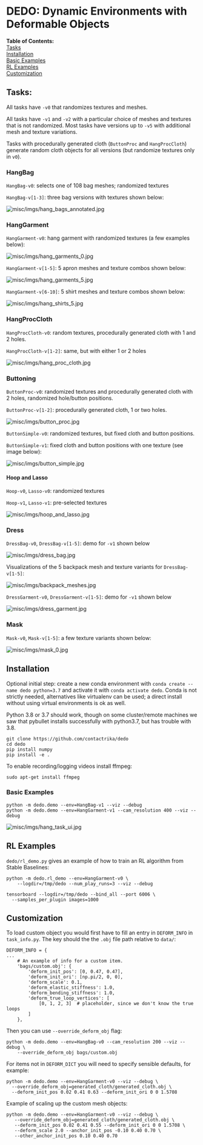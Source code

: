 # DEDO: Dynamic Environments with Deformable Objects

**Table of Contents:**<br />
[Tasks](#tasks)<br />
[Installation](#install)<br />
[Basic Examples](#examples)<br />
[RL Examples](#rl)<br />
[Customization](#custom)<br />

## Tasks:

All tasks have `-v0` that randomizes textures and meshes.

All tasks have `-v1` and `-v2` with a particular choice of meshes and textures
that is not randomized. Most tasks have versions up to `-v5` with additional
mesh and texture variations.

Tasks with procedurally generated cloth (`ButtonProc` and `HangProcCloth`)
generate random cloth objects for all versions (but randomize textures only
in `v0`).

### HangBag

`HangBag-v0`: selects one of 108 bag meshes; randomized textures

`HangBag-v[1-3]`: three bag versions with textures shown below:

![misc/imgs/hang_bags_annotated.jpg](misc/imgs/hang_bags_annotated.jpg)


### HangGarment
`HangGarment-v0`: hang garment with randomized textures 
(a few examples below):

![misc/imgs/hang_garments_0.jpg](misc/imgs/hang_garments_0.jpg)

`HangGarment-v[1-5]`: 5 apron meshes and texture combos shown below:

![misc/imgs/hang_garments_5.jpg](misc/imgs/hang_garments_5.jpg)


`HangGarment-v[6-10]`: 5 shirt meshes and texture combos shown below:

![misc/imgs/hang_shirts_5.jpg](misc/imgs/hang_shirts_5.jpg)


### HangProcCloth

`HangProcCloth-v0`: random textures, 
procedurally generated cloth with 1 and 2 holes.

`HangProcCloth-v[1-2]`: same, but with either 1 or 2 holes

![misc/imgs/hang_proc_cloth.jpg](misc/imgs/hang_proc_cloth.jpg)

### Buttoning

`ButtonProc-v0`: randomized textures and procedurally generated cloth with 
2 holes, randomized hole/button positions.

`ButtonProc-v[1-2]`: procedurally generated cloth, 1 or two holes.

![misc/imgs/button_proc.jpg](misc/imgs/button_proc.jpg)

`ButtonSimple-v0`: randomized textures, but fixed cloth and button positions.

`ButtonSimple-v1`:  fixed cloth and button positions with one texture 
(see image below):

![misc/imgs/button_simple.jpg](misc/imgs/button_simple.jpg)


#### Hoop and Lasso

`Hoop-v0`, `Lasso-v0`: randomized textures

`Hoop-v1`, `Lasso-v1`: pre-selected textures

![misc/imgs/hoop_and_lasso.jpg](misc/imgs/hoop_and_lasso.jpg)


### Dress

`DressBag-v0`, `DressBag-v[1-5]`: demo for `-v1` shown below

![misc/imgs/dress_bag.jpg](misc/imgs/dress_bag.jpg)

Visualizations of the 5 backpack mesh and texture variants for `DressBag-v[1-5]`:

![misc/imgs/backpack_meshes.jpg](misc/imgs/backpack_meshes.jpg)

`DressGarment-v0`, `DressGarment-v[1-5]`: demo for `-v1` shown below

![misc/imgs/dress_garment.jpg](misc/imgs/dress_garment.jpg)

### Mask

`Mask-v0`, `Mask-v[1-5]`: a few texture variants shown below:

![misc/imgs/mask_0.jpg](misc/imgs/mask_0.jpg)



<a name="install"></a>
## Installation

Optional initial step: create a new conda environment with
`conda create --name dedo python=3.7` and activate it with
`conda activate dedo`. 
Conda is not strictly needed, alternatives like virtualenv can be used;
a direct install without using virtual environments is ok as well.

Python 3.8 or 3.7 should work, though on some cluster/remote machines we saw
that pybullet installs successfully with python3.7, but has trouble with 3.8.


```
git clone https://github.com/contactrika/dedo
cd dedo
pip install numpy
pip install -e .
```

To enable recording/logging videos install ffmpeg:
```
sudo apt-get install ffmpeg
```

<a name="examples"></a>
### Basic Examples

```
python -m dedo.demo --env=HangBag-v1 --viz --debug
python -m dedo.demo --env=HangGarment-v1 --cam_resolution 400 --viz --debug
```

![misc/imgs/hang_task_ui.jpg](misc/imgs/hang_task_ui.jpg)


<a name="rl"></a>
## RL Examples

`dedo/rl_demo.py` gives an example of how to train an RL
algorithm from Stable Baselines:

```
python -m dedo.rl_demo --env=HangGarment-v0 \
    --logdir=/tmp/dedo --num_play_runs=3 --viz --debug

tensorboard --logdir=/tmp/dedo --bind_all --port 6006 \
  --samples_per_plugin images=1000
```


<a name="custom"></a>
## Customization

To load custom object you would first have to fill an entry in `DEFORM_INFO` in 
`task_info.py`. The key should the the `.obj` file path relative to `data/`:

```
DEFORM_INFO = {
...
    # An example of info for a custom item.
    'bags/custom.obj': {
        'deform_init_pos': [0, 0.47, 0.47],
        'deform_init_ori': [np.pi/2, 0, 0],
        'deform_scale': 0.1,
        'deform_elastic_stiffness': 1.0,
        'deform_bending_stiffness': 1.0,
        'deform_true_loop_vertices': [
            [0, 1, 2, 3]  # placeholder, since we don't know the true loops
        ]
    },
```

Then you can use `--override_deform_obj` flag:

```
python -m dedo.demo --env=HangBag-v0 --cam_resolution 200 --viz --debug \
    --override_deform_obj bags/custom.obj
```


For items not in `DEFORM_DICT` you will need to specify sensible defaults,
for example:

```
python -m dedo.demo --env=HangGarment-v0 --viz --debug \
  --override_deform_obj=generated_cloth/generated_cloth.obj \
  --deform_init_pos 0.02 0.41 0.63 --deform_init_ori 0 0 1.5708
```

Example of scaling up the custom mesh objects:
```
python -m dedo.demo --env=HangGarment-v0 --viz --debug \
   --override_deform_obj=generated_cloth/generated_cloth.obj \
   --deform_init_pos 0.02 0.41 0.55 --deform_init_ori 0 0 1.5708 \
   --deform_scale 2.0 --anchor_init_pos -0.10 0.40 0.70 \
   --other_anchor_init_pos 0.10 0.40 0.70
```
